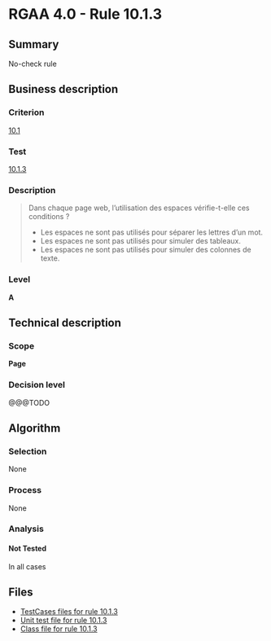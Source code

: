 # RGAA 4.0 - Rule 10.1.3

## Summary

No-check rule

## Business description

### Criterion

[10.1](https://www.numerique.gouv.fr/publications/rgaa-accessibilite/methode/criteres/#crit-10-1)

### Test

[10.1.3](https://www.numerique.gouv.fr/publications/rgaa-accessibilite/methode/criteres/#test-10-1-3)

### Description

> Dans chaque page web, l’utilisation des espaces vérifie-t-elle ces conditions ?
> 
> * Les espaces ne sont pas utilisés pour séparer les lettres d’un mot.
> * Les espaces ne sont pas utilisés pour simuler des tableaux.
> * Les espaces ne sont pas utilisés pour simuler des colonnes de texte.

### Level

**A**


## Technical description

### Scope

**Page**

### Decision level

@@@TODO


## Algorithm

### Selection

None

### Process

None

### Analysis

#### Not Tested

In all cases


## Files

- [TestCases files for rule 10.1.3](https://gitlab.com/asqatasun/Asqatasun/-/tree/v5/rules/rules-rgaa4.0/src/test/resources/testcases/rgaa40/Rgaa40Rule100103/)
- [Unit test file for rule 10.1.3](https://gitlab.com/asqatasun/Asqatasun/-/blob/v5/rules/rules-rgaa4.0/src/test/java/org/asqatasun/rules/rgaa40/Rgaa40Rule100103Test.java)
- [Class file for rule 10.1.3](https://gitlab.com/asqatasun/Asqatasun/-/blob/v5/rules/rules-rgaa4.0/src/main/java/org/asqatasun/rules/rgaa40/Rgaa40Rule100103.java)


